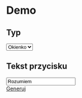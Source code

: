 
# Demo

<h2>Typ</h2>
<select id="type">
  <option value="modal" selected>Okienko</option>
  <option value="bar">Pasek</option>
</select>

<h2>Tekst przycisku</h2>

<input id="button_text" type="text" value="Rozumiem">

<div class="repo download small-btn text-left">
    <a href="javascropt:void(0)" id="create"><i class="icon icon-cog"></i> Generuj</a>
</div>


